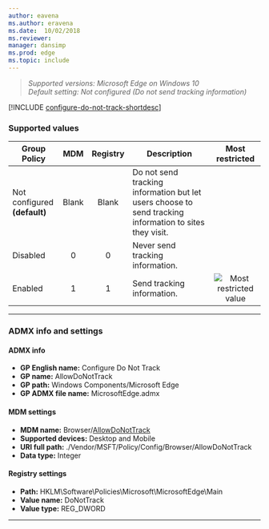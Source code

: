 ```yaml
---
author: eavena
ms.author: eravena
ms.date:  10/02/2018
ms.reviewer: 
manager: dansimp
ms.prod: edge
ms.topic: include
---
```


<!-- ## Configure Do Not Track -->
>*Supported versions: Microsoft Edge on Windows 10*<br>
>*Default setting:  Not configured (Do not send tracking information)*

[!INCLUDE [configure-do-not-track-shortdesc](../shortdesc/configure-do-not-track-shortdesc.md)]

### Supported values

|          Group Policy           |  MDM  | Registry |                                               Description                                               |                 Most restricted                  |
|---------------------------------|:-----:|:--------:|---------------------------------------------------------------------------------------------------------|:------------------------------------------------:|
| Not configured<br>**(default)** | Blank |  Blank   | Do not send tracking information but let users choose to send tracking information to sites they visit. |                                                  |
|            Disabled             |   0   |    0     |                                    Never send tracking information.                                     |                                                  |
|             Enabled             |   1   |    1     |                                       Send tracking information.                                        | ![Most restricted value](/images/check-gn.png) |

---

### ADMX info and settings
#### ADMX info
- **GP English name:** Configure Do Not Track
- **GP name:** AllowDoNotTrack
- **GP path:** Windows Components/Microsoft Edge
- **GP ADMX file name:** MicrosoftEdge.admx

#### MDM settings
- **MDM name:** Browser/[AllowDoNotTrack](https://docs.microsoft.com/windows/client-management/mdm/policy-csp-browser#browser-allowdonottrack)
- **Supported devices:** Desktop and Mobile
- **URI full path:** ./Vendor/MSFT/Policy/Config/Browser/AllowDoNotTrack 
- **Data type:** Integer

#### Registry settings
- **Path:** HKLM\\Software\\Policies\\Microsoft\\MicrosoftEdge\\Main
- **Value name:** DoNotTrack
- **Value type:** REG_DWORD

<hr>
